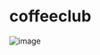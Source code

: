 # coffeeclub

![image](https://drive.google.com/uc?export=view&id=1ekAhYyMlITdVbb9_pmWBXaxgywG5itnB)
